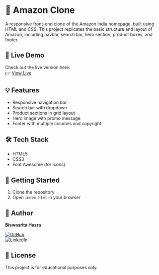 # 🛒 Amazon Clone

A responsive front-end clone of the Amazon India homepage, built using HTML and CSS. This project replicates the basic structure and layout of Amazon, including navbar, search bar, hero section, product boxes, and footer.

## 🔗 Live Demo

Check out the live version here:  
👉 [View Live](https://amazon-clone-app-git-main-biswasritas-projects.vercel.app)



## 💡 Features

- Responsive navigation bar
- Search bar with dropdown
- Product sections in grid layout
- Hero image with promo message
- Footer with multiple columns and copyright

## 🛠️ Tech Stack

- HTML5
- CSS3
- Font Awesome (for icons)

## 🚀 Getting Started

1. Clone the repository
2. Open `index.html` in your browser

## 👤 Author

**Biswasrita Hazra**

[![GitHub](https://img.shields.io/badge/GitHub-100000?style=flat&logo=github&logoColor=white)](https://github.com/yourusername)  
[![LinkedIn](https://img.shields.io/badge/LinkedIn-0077B5?style=flat&logo=linkedin&logoColor=white)](https://linkedin.com/in/your-linkedin-id)

## 📄 License

This project is for educational purposes only.



